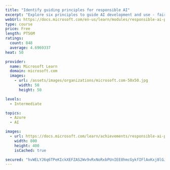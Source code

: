 ```yaml
---
title: "Identify guiding principles for responsible AI"
excerpt: "Explore six principles to guide AI development and use - fairness, reliability and safety, privacy and security, inclusiveness, transparency, and accountability"
webUrl: https://docs.microsoft.com/en-us/learn/modules/responsible-ai-principles/
type: course
price: Free
length: PT56M
ratings:
  count: 848
  average: 4.6969337
heat: 50

provider:
  name: Microsoft Learn
  domain: microsoft.com
  images:
    - url: /assets/images/organizations/microsoft.com-50x50.jpg
      width: 50
      height: 50

levels:
  - Intermediate

topics:
  - Azure
  - AI

images:
  - url: https://docs.microsoft.com/learn/achievements/responsible-ai-principles-social.png
    width: 800
    height: 400
    isCached: true

secured: "hvWELYJ6q6TPeKIckXEFZAS2Wv9vRxNoRxbPUnIEE8hmcGykfIFlAxKxj8lGJ3v537RGqE3mC9Ft6pUSdXryAAlgGP0NvlJPhhLCpw5VYleLocXxWD2PtLlg6kFhkzzioOihskZEoY0af4Qg5xxZRMqGg+/kFp1deydku4EK7jOw62QzAAWwM4zArErdSf265thQGI0FyzVswvkA+Y/F6Nz4CzRy1xDS7apQl6oYwgzAYjend+dViJZ+2yRa07h/8cEOB4SUsoaaH6OLN3Vzw/Hyg0sOhV2H5sgRKWtqndiHB9O+2OF6n/9gxxxPwxmovvR4bgk+XVi10tyTJQX46FdiKdb6jB6sp/MBiI5hBivEvXFGfjXUvK0sBJAwFxQUUVnWh8IcDCFPSvfMdD2lTh0KsxU73chaljvOjAi32Gc=;Y4bi8vfnfgWXJUKvOKPliQ=="
---
```


